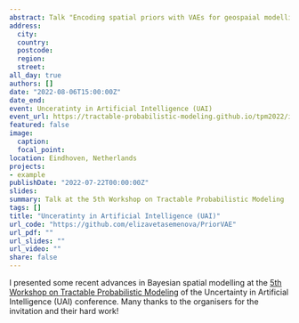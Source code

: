 ```yaml
---
abstract: Talk "Encoding spatial priors with VAEs for geospaial modelling".
address:
  city: 
  country: 
  postcode: 
  region: 
  street: 
all_day: true
authors: []
date: "2022-08-06T15:00:00Z"
date_end: 
event: Unceratinty in Artificial Intelligence (UAI)
event_url: https://tractable-probabilistic-modeling.github.io/tpm2022/index.html
featured: false
image:
  caption: 
  focal_point: 
location: Eindhoven, Netherlands
projects:
- example
publishDate: "2022-07-22T00:00:00Z"
slides: 
summary: Talk at the 5th Workshop on Tractable Probabilistic Modeling
tags: []
title: "Unceratinty in Artificial Intelligence (UAI)"
url_code: "https://github.com/elizavetasemenova/PriorVAE"
url_pdf: ""
url_slides: ""
url_video: ""
share: false
---
```


I presented some recent advances in Bayesian spatial modelling at the [5th Workshop on Tractable Probabilistic Modeling](https://tractable-probabilistic-modeling.github.io/tpm2022/index.html) of the Uncertainty in Artificial Intelligence (UAI) conference. Many thanks to the organisers for the invitation and their hard work!



